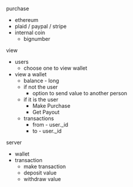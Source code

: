 
purchase
- ethereum
- plaid / paypal / stripe
- internal coin
  - bignumber


view
- users
  - choose one to view wallet
- view a wallet
  - balance - long
  - if not the user
    - option to send value to another person
  - if it is the user
    - Make Purchase
    - Get Payout
  - transactions
    - from - user.\_id
    - to - user.\_id

server
- wallet
- transaction
  - make transaction
  - deposit value
  - withdraw value
